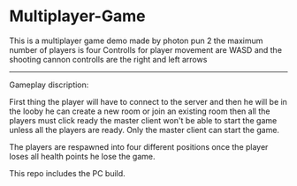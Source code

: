 # Multiplayer-Game
This is a multiplayer game demo made by photon pun 2
the maximum number of players is four
Controlls for player movement are WASD and the shooting cannon controlls are the right and left arrows
____________________________________________________________________________________________________________
Gameplay discription:

First thing the player will have to connect to the server and then he will be in the looby he can create
a new room or join an existing room then all the players must click ready the master client
won't be able to start the game unless all the players are ready. Only the master client can start the game. 

The players are respawned into four different positions once the player loses all health points he lose the game.
 
 This repo includes the PC build.
